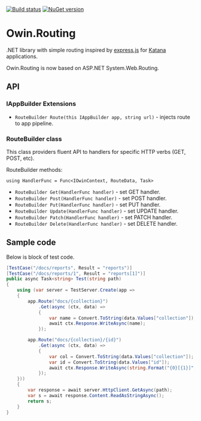 [![Build status](https://ci.appveyor.com/api/projects/status/157su7epxuv23rxj)](https://ci.appveyor.com/project/sergeyt/owin-routing)
[![NuGet version](https://badge.fury.io/nu/Owin.Routing.png)](http://badge.fury.io/nu/Owin.Routing)

# Owin.Routing

.NET library with simple routing inspired by [express.js](http://expressjs.com/)
for [Katana](https://katanaproject.codeplex.com/) applications.

Owin.Routing is now based on ASP.NET System.Web.Routing.

## API

### IAppBuilder Extensions

* `RouteBuilder Route(this IAppBuilder app, string url)` - injects route to app pipeline.

### RouteBuilder class

This class providers fluent API to handlers for specific HTTP verbs (GET, POST, etc).

RouteBuilder methods:

`using HandlerFunc = Func<IOwinContext, RouteData, Task>`

* `RouteBuilder Get(HandlerFunc handler)` - set GET handler.
* `RouteBuilder Post(HandlerFunc handler)` - set POST handler.
* `RouteBuilder Put(HandlerFunc handler)` - set PUT handler.
* `RouteBuilder Update(HandlerFunc handler)` - set UPDATE handler.
* `RouteBuilder Patch(HandlerFunc handler)` - set PATCH handler.
* `RouteBuilder Delete(HandlerFunc handler)` - set DELETE handler.

## Sample code

Below is block of test code.

```c#
[TestCase("/docs/reports", Result = "reports")]
[TestCase("/docs/reports/1", Result = "reports[1]")]
public async Task<string> Test(string path)
{
	using (var server = TestServer.Create(app =>
	{
		app.Route("docs/{collection}")
			.Get(async (ctx, data) =>
			{
				var name = Convert.ToString(data.Values["collection"]);
				await ctx.Response.WriteAsync(name);
			});

		app.Route("docs/{collection}/{id}")
			.Get(async (ctx, data) =>
			{
				var col = Convert.ToString(data.Values["collection"]);
				var id = Convert.ToString(data.Values["id"]);
				await ctx.Response.WriteAsync(string.Format("{0}[{1}]", col, id));
			});
	}))
	{
		var response = await server.HttpClient.GetAsync(path);
		var s = await response.Content.ReadAsStringAsync();
		return s;
	}
}
```
